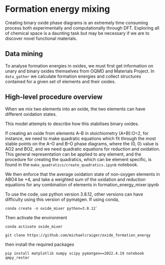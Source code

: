 # Formation energy mixing
Creating binary oxide phase diagrams is an extremely time consuming process both experimentally and computationally through DFT. Exploring all of chemical space is a daunting task but may be necessary if we are to discover novel functional materials.

## Data mining

To analyse formation energies in oxides, we must first get information on unary and binary oxides themselves from OQMD and Materials Project. In `data_gather` we calculate formation energies and collect structures contained for a given set of elements and their oxides.  

## High-level procedure overview

When we mix two elements into an oxide, the two elements can have different oxidation states. 

This model attempts to describe how this stabilises binary oxides.

If creating an oxide from elements A–B in stoichiometry (A+B):O=2, for instance, we need to make quadratic equations which fit through the most stable points on the A–O and B–O phase diagrams, where the (0, 0) value is AO2 and BO2, and we need quadratic equations for reduction and oxidation. This general representation can be applied to any element, and the procedure for creating the quadratics, which can be element specific, is found in the `make_quadratics/create_quadratics.ipynb` notebook.

We then enforce that the average oxidation state of non-oxygen elements in ABO4 be +4, and take a weighted sum of the oxidation and reduction equations for any combination of elements in formation_energy_mixer.ipynb

To use the code, use python version 3.8.12, other versions can have difficulty using this version of pymatgen. If using conda, 

```
conda create -n oxide_mixer python=3.8.12`
```
Then activate the environment

```
conda activate oxide_mixer
```

```
git clone https://github.com/michaelcraiger/oxide_formation_energy
``` 

then install the required packages

```
pip install matplotlib numpy scipy pymatgen==2022.4.19 notebook qmpy_rester
```
